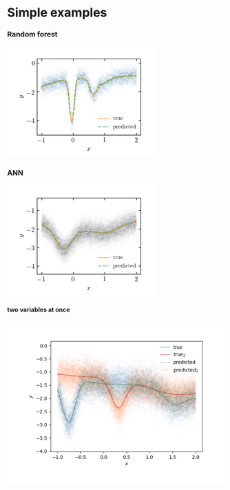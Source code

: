 # Simple examples

### Random forest
![simple random forest](random_forest/simple.png)

### ANN
![artificial neural network](ann/simple.png)
#### two variables at once
![artificial neural network](ann/simple2.png)
